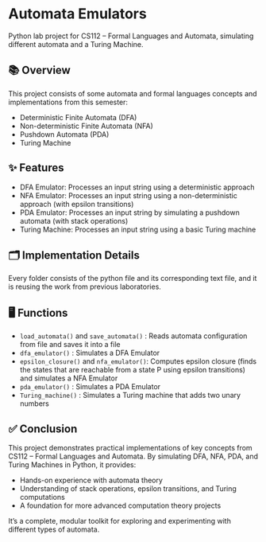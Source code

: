 # Automata Emulators
Python lab project for CS112 – Formal Languages and Automata, simulating different automata and a Turing Machine.
## 📚 Overview
This project consists of some automata and formal languages concepts and implementations from this semester:
- Deterministic Finite Automata (DFA)
- Non-deterministic Finite Automata (NFA)
- Pushdown Automata (PDA)
- Turing Machine 

## ✨ Features
- DFA Emulator: Processes an input string using a deterministic approach
- NFA Emulator: Processes an input string using a non-deterministic approach (with epsilon transitions)
- PDA Emulator: Processes an input string by simulating a pushdown automata (with stack operations)
- Turing Machine: Processes an input string using a basic Turing machine

## 🗂️ Implementation Details
Every folder consists of the python file and its corresponding text file, and it is reusing the work from previous laboratories.

## 🖥️ Functions
- `load_automata()` and `save_automata()` : Reads automata configuration from file and saves it into a file
- `dfa_emulator()` : Simulates a DFA Emulator
- `epsilon_closure()` and `nfa_emulator()`: Computes epsilon closure (finds the states that are reachable from a state P using epsilon transitions) and simulates a NFA Emulator
- `pda_emulator()` : Simulates a PDA Emulator
- `Turing_machine()` : Simulates a Turing machine that adds two unary numbers

## ✅ Conclusion

This project demonstrates practical implementations of key concepts from CS112 – Formal Languages and Automata. By simulating DFA, NFA, PDA, and Turing Machines in Python, it provides:
- Hands-on experience with automata theory 
- Understanding of stack operations, epsilon transitions, and Turing computations
- A foundation for more advanced computation theory projects
  
It’s a complete, modular toolkit for exploring and experimenting with different types of automata.
